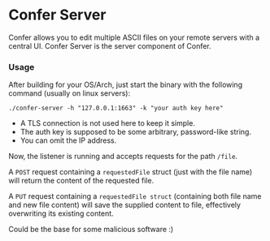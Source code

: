 # Confer Server

Confer allows you to edit multiple ASCII files on your remote servers with a
central UI. Confer Server is the server component of Confer.

### Usage

After building for your OS/Arch, just start the binary with the following 
command (usually on linux servers):
    
    ./confer-server -h "127.0.0.1:1663" -k "your auth key here"
    
* A TLS connection is not used here to keep it simple.
* The auth key is supposed to be some arbitrary, password-like string.
* You can omit the IP address.

Now, the listener is running and accepts requests for the path ``/file``.

A ``POST`` request containing a ``requestedFile`` struct (just with the file 
name) will return the content of the requested file.

A ``PUT`` request containing a `requestedFile struct` (containing both file 
name and new file content) will save the supplied content to file, 
effectively overwriting its existing content.

Could be the base for some malicious software :)
